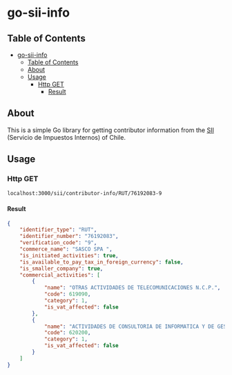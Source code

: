 # go-sii-info

## Table of Contents

- [go-sii-info](#go-sii-info)
  - [Table of Contents](#table-of-contents)
  - [About](#about)
  - [Usage](#usage)
    - [Http GET](#http-get)
      - [Result](#result)

## About

This is a simple Go library for getting contributor information from the [SII](https://www.sii.cl/) (Servicio de Impuestos Internos) of Chile.

## Usage

### Http GET

```bash
localhost:3000/sii/contributor-info/RUT/76192083-9
```
#### Result

```json
{
    "identifier_type": "RUT",
    "identifier_number": "76192083",
    "verification_code": "9",
    "commerce_name": "SASCO SPA ",
    "is_initiated_activities": true,
    "is_available_to_pay_tax_in_foreign_currency": false,
    "is_smaller_company": true,
    "commercial_activities": [
        {
            "name": "OTRAS ACTIVIDADES DE TELECOMUNICACIONES N.C.P.",
            "code": 619090,
            "category": 1,
            "is_vat_affected": false
        },
        {
            "name": "ACTIVIDADES DE CONSULTORIA DE INFORMATICA Y DE GESTION DE INSTALACIONE",
            "code": 620200,
            "category": 1,
            "is_vat_affected": false
        }
    ]
}
```
